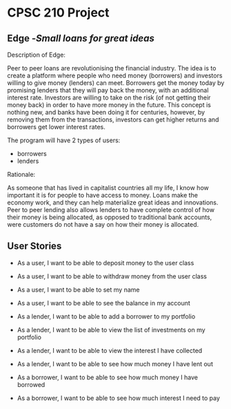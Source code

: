 # CPSC 210 Project 

## Edge  -*Small loans for great ideas*

Description of Edge:

Peer to peer loans are revolutionising the financial industry. The idea is to create a 
platform where people who need money (borrowers) and investors willing to give money
(lenders) can meet. Borrowers get the money today by promising lenders that they will
pay back the money, with an additional interest rate. Investors are willing to take on
the risk (of not getting their money back) in order to have more money in the future.
This concept is nothing new, and banks have been doing it for centuries, however, by
removing them from the transactions, investors can get higher returns and borrowers
get lower interest rates. 


The program will have 2 types of users:
 - borrowers
 - lenders
 
 Rationale:

As someone that has lived in capitalist countries all my life, I know how
important it is for people to have access to money. Loans make the economy work,
and they can help materialize great ideas and innovations. Peer to peer lending 
also allows lenders to have complete control of how their money is being allocated,
as opposed to traditional bank accounts, were customers do not have a say on how their
money is allocated.

 
 ## User Stories
 
  - As a user, I want to be able to deposit money to the user class
  - As a user, I want to be able to withdraw money from the user class
  - As a user, I want to be able to set my name
  - As a user, I want to be able to see the balance in my account
 
 - As a lender, I want to be able to add a borrower to my portfolio
 - As a lender, I want to be able to view the list of investments on my portfolio
 - As a lender, I want to be able to view the interest I have collected
 - As a lender, I want to be able to see how much money I have lent out
 
 - As a borrower, I want to be able to see how much money I have borrowed
 - As a borrower, I want to be able to see how much interest I need to pay
 

